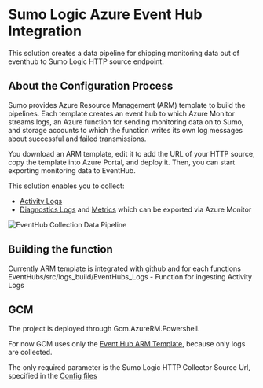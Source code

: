 # Sumo Logic Azure Event Hub Integration
This solution creates a data pipeline for shipping monitoring data out of eventhub to Sumo Logic HTTP source endpoint.

## About the Configuration Process
Sumo provides Azure Resource Management (ARM) template to build the pipelines. Each template creates an event hub to which Azure Monitor streams logs, an Azure function for sending monitoring data on to Sumo, and storage accounts to which the function writes its own log messages about successful and failed transmissions.

You download an ARM template, edit it to add the URL of your HTTP source, copy the template into Azure Portal, and deploy it. Then, you can start exporting monitoring data to EventHub.

This solution enables you to collect:

* [Activity Logs](https://help.sumologic.com/Send-Data/Applications-and-Other-Data-Sources/Azure-Audit/02Collect-Logs-for-Azure-Audit-from-Event-Hub)
* [Diagnostics Logs](https://help.sumologic.com/Send-Data/Collect-from-Other-Data-Sources/Azure_Monitoring/Collect_Logs_from_Azure_Monitor) and [Metrics](https://help.sumologic.com/Send-Data/Collect-from-Other-Data-Sources/Azure_Monitoring/Collect_Metrics_from_Azure_Monitor) which can be exported via Azure Monitor

![EventHub Collection Data Pipeline](https://s3.amazonaws.com/appdev-cloudformation-templates/AzureEventHubCollection.png)

## Building the function
Currently ARM template is integrated with github and for each functions
EventHubs/src/logs_build/EventHubs_Logs - Function for ingesting Activity Logs

## GCM

The project is deployed through Gcm.AzureRM.Powershell.

For now GCM uses only the [Event Hub ARM Template](azuredeploy_logs.json), because only logs are collected. 

The only required parameter is the Sumo Logic HTTP Collector Source Url, specified in the [Config files](Config/deploy.app.json)

